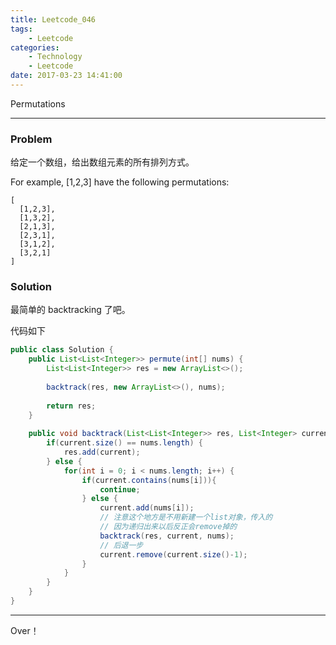 ```yaml
---
title: Leetcode_046
tags:
	- Leetcode
categories:
	- Technology
	- Leetcode
date: 2017-03-23 14:41:00
---
```

Permutations

<!-- more -->

***

### Problem
给定一个数组，给出数组元素的所有排列方式。

For example,
[1,2,3] have the following permutations:
```
[
  [1,2,3],
  [1,3,2],
  [2,1,3],
  [2,3,1],
  [3,1,2],
  [3,2,1]
]
```

### Solution
最简单的 backtracking 了吧。

代码如下
``` java
public class Solution {
    public List<List<Integer>> permute(int[] nums) {
        List<List<Integer>> res = new ArrayList<>();
        
        backtrack(res, new ArrayList<>(), nums);
        
        return res;
    }
    
    public void backtrack(List<List<Integer>> res, List<Integer> current, int[] nums ){
        if(current.size() == nums.length) {
            res.add(current);
        } else {
            for(int i = 0; i < nums.length; i++) {
                if(current.contains(nums[i])){
                    continue;
                } else {
                    current.add(nums[i]);
                    // 注意这个地方是不用新建一个list对象，传入的
                    // 因为递归出来以后反正会remove掉的
                    backtrack(res, current, nums);
                    // 后退一步
                    current.remove(current.size()-1);
                }
            }
        }
    }
}
```


*** 

Over！



















































